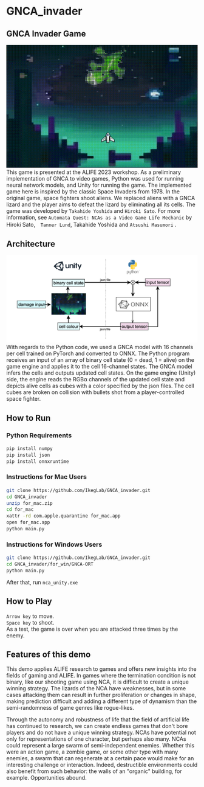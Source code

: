 # GNCA_invader

## GNCA Invader Game
![demo screenshot](NCA_GIF_small.gif "demo screenshot")  
This game is presented at the ALIFE 2023 workshop. 
As a preliminary implementation of GNCA to video games, Python was used for running neural network models, and Unity for running the game. The implemented game here is inspired by the classic Space Invaders from 1978. In the original game, space fighters shoot aliens. We replaced aliens with a GNCA lizard and the player aims to defeat the lizard by eliminating all its cells. The game was developed by `Takahide Yoshida` and `Hiroki Sato`. For more information, see `Automata Quest: NCAs as a Video Game Life Mechanic` by Hiroki Sato,　`Tanner Lund`, Takahide Yoshida and `Atsushi Masumori` .

## Architecture
![architecture](architecture.png "architecture IMG")  
 With regards to the Python code, we used a GNCA model with 16 channels per cell trained on PyTorch and converted to ONNX. The Python program receives an input of an array of binary cell state (0 = dead, 1 = alive) on the game engine and applies it to the cell 16-channel states. The GNCA model infers the cells and outputs updated cell states. On the game engine (Unity) side, the engine reads the RGBα channels of the updated cell state and depicts alive cells as cubes with a color specified by the json files. The cell cubes are broken on collision with bullets shot from a player-controlled space fighter. 

## How to Run
### Python Requirements
```sh
pip install numpy  
pip install json  
pip install onnxruntime  
```

### Instructions for Mac Users
```sh
git clone https://github.com/IkegLab/GNCA_invader.git
cd GNCA_invader
unzip for_mac.zip
cd for_mac
xattr -rd com.apple.quarantine for_mac.app
open for_mac.app
python main.py
```

### Instructions for Windows Users
```sh
git clone https://github.com/IkegLab/GNCA_invader.git
cd GNCA_invader/for_win/GNCA-ORT
python main.py
```
After that, run `nca_unity.exe`

## How to Play
`Arrow key` to move.  
`Space key` to shoot.  
As a test, the game is over when you are attacked three times by the enemy.

## Features of this demo
This demo applies ALIFE research to games and offers new insights into the fields of gaming and ALIFE. In games where the termination condition is not binary, like our shooting game using NCA, it is difficult to create a unique winning strategy. The lizards of the NCA have weaknesses, but in some cases attacking them can result in further proliferation or changes in shape, making prediction difficult and adding a different type of dynamism than the semi-randomness of game genres like rogue-likes. 

Through the autonomy and robustness of life that the field of artificial life has continued to research, we can create endless games that don't bore players and do not have a unique winning strategy. NCAs have potential not only for representations of one character, but perhaps also many. NCAs could represent a large swarm of semi-independent enemies. Whether this were an action game, a zombie game, or some other type with many enemies, a swarm that can regenerate at a certain pace would make for an interesting challenge or interaction. Indeed, destructible environments could also benefit from such behavior: the walls of an "organic" building, for example. Opportunities abound.

